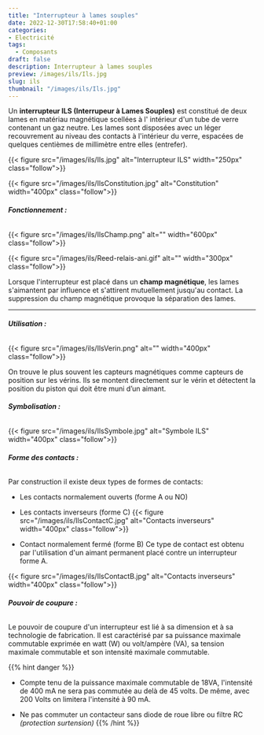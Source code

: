 ```yaml
---
title: "Interrupteur à lames souples"
date: 2022-12-30T17:58:40+01:00
categories: 
- Electricité
tags:
  - Composants
draft: false
description: Interrupteur à lames souples
preview: /images/ils/Ils.jpg
slug: ils
thumbnail: "/images/ils/Ils.jpg"
---
```


Un **interrupteur ILS (Interrupeur à Lames Souples)** est constitué de deux lames en matériau magnétique scellées à l' intérieur d'un tube de verre contenant un gaz neutre.  <!--more--> Les lames sont disposées avec un léger recouvrement au niveau des contacts à l'intérieur du verre, espacées de quelques centièmes de millimètre entre elles (entrefer).

{{< figure src="/images/ils/Ils.jpg" alt="Interrupteur ILS" width="250px" class="follow">}}


{{< figure src="/images/ils/IlsConstitution.jpg" alt="Constitution" width="400px" class="follow">}}



###### __Fonctionnement :__

{{< figure src="/images/ils/IlsChamp.png" alt="" width="600px" class="follow">}}

{{< figure src="/images/ils/Reed-relais-ani.gif" alt="" width="300px" class="follow">}}

Lorsque l'interrupteur est placé dans un **champ magnétique**, les lames s'aimantent par influence et s'attirent mutuellement jusqu'au contact. La suppression du champ magnétique provoque la séparation des lames.

---

###### __Utilisation :__

{{< figure src="/images/ils/IlsVerin.png" alt="" width="400px" class="follow">}}

On trouve le plus souvent les capteurs magnétiques comme capteurs de position sur les vérins. Ils se montent directement sur le vérin et détectent la position du piston qui doit être muni d’un aimant.

###### __Symbolisation :__

{{< figure src="/images/ils/IlsSymbole.jpg" alt="Symbole ILS" width="400px" class="follow">}}

###### __Forme des contacts :__

Par construction il existe deux types de formes de contacts:
- Les contacts normalement ouverts (forme A ou NO)
- Les contacts inverseurs (forme C)
{{< figure src="/images/ils/IlsContactC.jpg" alt="Contacts inverseurs" width="400px" class="follow">}}

- Contact normalement fermé (forme B)
Ce type de contact est obtenu par l'utilisation d'un aimant permanent placé contre un interrupteur forme A.

{{< figure src="/images/ils/IlsContactB.jpg" alt="Contacts inverseurs" width="400px" class="follow">}}

###### __Pouvoir de coupure :__

Le pouvoir de coupure d'un interrupteur est lié à sa dimension et à sa technologie de fabrication. Il est caractérisé par sa puissance maximale commutable exprimée en watt (W) ou volt/ampère (VA), sa tension maximale commutable et son intensité maximale commutable.

{{% hint danger %}}
- Compte tenu de la puissance maximale commutable de 18VA, l'intensité de 400 mA ne sera pas commutée au delà de 45 volts. De même, avec 200 Volts on limitera l'intensité à 90 mA.

- Ne pas commuter un contacteur sans diode de roue libre ou filtre RC *(protection surtension)*
{{% /hint %}}

